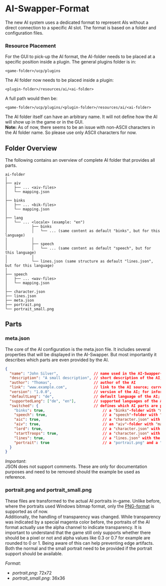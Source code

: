 # AI-Swapper-Format

The new AI system uses a dedicated format to represent AIs without a direct connection to a specific AI slot. The format is based on a folder and configuration files.

### Resource Placement

For the GUI to pick-up the AI format, the AI-folder needs to be placed at a specific position inside a plugin. The general plugins folder is in:

`<game-folder>/ucp/plugins`

The AI folder now needs to be placed inside a plugin:

`<plugin-folder>/resources/ai/<ai-folder>`

A full path would then be:

`<game-folder>/ucp/plugins/<plugin-folder>/resources/ai/<ai-folder>`

The AI folder itself can have an arbitrary name. It will not define how the AI will show up in the game or in the GUI.  
**Note:** As of now, there seems to be an issue with non-ASCII characters in the AI folder name. So please use only ASCII characters for now.

## Folder Overview

The following contains an overview of complete AI folder that provides all parts.

```text
ai-folder
│
├── aiv
│   ├── ... <aiv-files>
│   └── mapping.json
│
├── binks
│   ├── ... <bik-files>
│   └── mapping.json
│
├── lang
│   └── ... <locale> (example: "en")
│           ├── binks 
│           │   └── ... (same content as default "binks", but for this language)
│           │
│           ├── speech 
│           │   └── ... (same content as default "speech", but for this language)
│           │
│           └── lines.json (same structure as default "lines.json", but for this language)
│
├── speech
│   ├── ... <wav-files>
│   └── mapping.json
│
├── character.json
├── lines.json
├── meta.json
├── portrait.png
└── portrait_small.png
```

## Parts

### meta.json

The core of the AI configuration is the meta.json file. It includes several properties that will be displayed in the AI-Swapper. But most importantly it describes which parts are even provided by the AI.

```json
{
  "name": "John Silver",                // name used in the AI-Swapper-GUI
  "description": "A small description", // short description of the AI; currently nowhere displayed
  "author": "Thomas",                   // author of the AI
  "link": "www.example.com",            // link to the AI source; currently nowhere displayed
  "version": "1.0.0",                   // version of the AI; for information purposes, not used for version resolving
  "defaultLang": "de",                  // default language of the AI; uses typical language codes; expects the data in the main folder
  "supportedLang": ["de", "en"],        // supported languages of the AI; uses typical language codes; expects the data in the properly named "lang"-folder (except for the defaultLang)
  "switched": {                         // defines which AI parts are provided by the AI; "true" means:
    "binks": true,                          // a "binks"-folder with "mapping.json" and bink-files is provided   
    "speech": true,                         // a "speech"-folder with "mapping.json" and wav-files is provided
    "aic": true,                            // a "character.json" with AIC part is provided
    "aiv": true,                            // an "aiv"-folder with "mapping.json" and aiv-files is provided
    "lord": true,                           // a "character.json" with lord part is provided
    "startTroops": true,                    // a "character.json" with start troops part is provided
    "lines": true,                          // a "lines.json" with the texts of the AI is provided
    "portrait": true                        // a "portrait.png" and a "portrait_small.png" with the portrait of the AI is provided
  }
}
```
*Important*:  
JSON does not support comments. These are only for documentation purposes and need to be removed should the example be used as reference.

### portrait.png and portrait_small.png

These files are transformed to the actual AI portraits in-game. Unlike before, where the portraits used Windows bitmap format, only the [PNG-format](https://de.wikipedia.org/wiki/Portable_Network_Graphics) is supported as of now.  
Additionally, the handling of transparency was changed. While transparency was indicated by a special magenta color before, the portraits of the AI format actually use the alpha channel to indicate transparency. It is important to understand that the game still only supports whether there should be a pixel or not and alpha values like 0.3 or 0.7 for example are rounded to 0 or 1. Being aware of this can help preventing edge artifacts.  
Both the normal and the small portrait need to be provided if the portrait support should be available.

_Format_:
- _portrait.png_: 72x72
- _portrait_small.png_: 36x36
